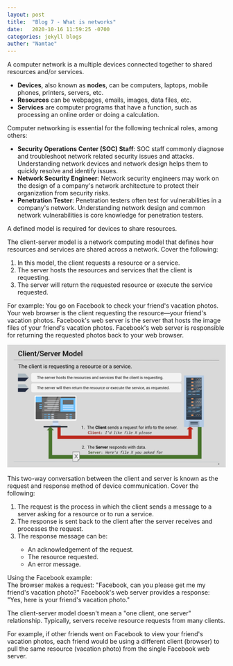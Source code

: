 ```yaml
---
layout: post
title:  "Blog 7 - What is networks"
date:   2020-10-16 11:59:25 -0700
categories: jekyll blogs
auther: "Namtae"
---
```

<html>
<p>A computer network is a multiple devices connected together to shared resources and/or services.</p>
    <ul>
        <li><b>Devices</b>, also known as <b>nodes</b>, can be computers, laptops, mobile phones, printers, servers, etc.</li>
        <li><b>Resources</b> can be webpages, emails, images, data files, etc.</li>
        <li><b>Services</b> are computer programs that have a function, such as processing an online order or doing a calculation.</li>
    </ul>
<p>Computer networking is essential for the following technical roles, among others:</p>
    <ul>
        <li><b>Security Operations Center (SOC) Staff</b>: SOC staff commonly diagnose and troubleshoot network related security issues and attacks. Understanding network devices and network design helps them to quickly resolve and identify issues.</li>
        <li><b>Network Security Engineer</b>: Network security engineers may work on the design of a company's network architecture to protect their organization from security risks.</li>
        <li><b>Penetration Tester</b>: Penetration testers often test for vulnerabilities in a company's network. Understanding network design and common network vulnerabilities is core knowledge for penetration testers.</li>
    </ul>
<p>A defined model is required for devices to share resources.</p>
<p>The client-server model is a network computing model that defines how resources and services are shared across a network. Cover the following:</p>
    <ol>
        <li>In this model, the client requests a resource or a service.</li>
        <li>The server hosts the resources and services that the client is requesting.</li>
        <li>The server will return the requested resource or execute the service requested.</li>
    </ol>
<p>For example: You go on Facebook to check your friend's vacation photos. Your web browser is the client requesting the resource—your friend's vacation photos. Facebook's web server is the server that hosts the image files of your friend's vacation photos. Facebook's web server is responsible for returning the requested photos back to your web browser.</p>
<img src="https://github.com/namtaetech/namtaetech.github.io/blob/master/docs/_posts/assets/client-server.png?raw=true">

<p>This two-way conversation between the client and server is known as the request and response method of device communication. Cover the following:</p>
    <ol>
        <li>The request is the process in which the client sends a message to a server asking for a resource or to run a service.</li>
        <li>The response is sent back to the client after the server receives and processes the request.</li>
        <li>The response message can be:</li>
            <ul>
                <li>An acknowledgement of the request.</li>
                <li>The resource requested.</li>
                <li>An error message.</li>
            </ul>
    </ol>

<p>Using the Facebook example:<br>
The browser makes a request: "Facebook, can you please get me my friend's vacation photo?"
Facebook's web server provides a response: "Yes, here is your friend's vacation photo." </p>


<p>The client-server model doesn't mean a "one client, one server" relationship. Typically, servers receive resource requests from many clients.</p>
<p>For example, if other friends went on Facebook to view your friend's vacation photos, each friend would be using a different client (browser) to pull the same resource (vacation photo) from the single Facebook web server.</p>
